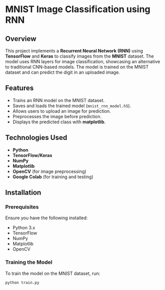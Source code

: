# MNIST Image Classification using RNN

## Overview

This project implements a **Recurrent Neural Network (RNN)** using **TensorFlow** and **Keras** to classify images from the **MNIST** dataset. The model uses RNN layers for image classification, showcasing an alternative to traditional CNN-based models. The model is trained on the MNIST dataset and can predict the digit in an uploaded image.

## Features

- Trains an RNN model on the MNIST dataset.
- Saves and loads the trained model (`mnist_rnn_model.h5`).
- Allows users to upload an image for prediction.
- Preprocesses the image before prediction.
- Displays the predicted class with **matplotlib**.

## Technologies Used

- **Python**
- **TensorFlow/Keras**
- **NumPy**
- **Matplotlib**
- **OpenCV** (for image preprocessing)
- **Google Colab** (for training and testing)

## Installation

### Prerequisites

Ensure you have the following installed:

- Python 3.x
- TensorFlow
- NumPy
- Matplotlib
- OpenCV

### Training the Model

To train the model on the MNIST dataset, run:

```bash
python train.py
